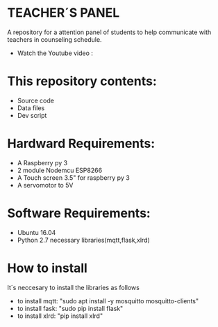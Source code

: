 # TEACHER´S PANEL
A repository for a attention panel of students to help communicate with teachers in counseling schedule.
* Watch the Youtube video :
# This repository contents:
* Source code
* Data files
* Dev script
# Hardward Requirements:
* A Raspberry py 3 
* 2 module Nodemcu ESP8266
* A Touch screen 3.5" for raspberry py 3
* A servomotor to 5V
# Software Requirements:
* Ubuntu 16.04
* Python 2.7 necessary libraries(mqtt,flask,xlrd)
# How to install
It´s neccesary to install the libraries as follows
* to install mqtt: "sudo apt install -y mosquitto mosquitto-clients"
* to install fask: "sudo pip install flask"
* to install xlrd: "pip install xlrd"
